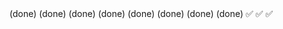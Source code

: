 
 <!-- membuat telaah dan mengklasifikasian aduan (bareng) --> (done)
 
 <!-- jawab langsung --> (done)
 <!-- tim penangan membuat tindak lanjut kemudian bisa meneruskan  --> (done)

 <!-- verifikasi acc/tolak kepala bidnag --> (done)

 <!-- form aduan --> (done)
 <!-- tracking aduan --> (done)
 

 <!-- list riwayat aduan --> (done)
 <!-- verifikasi keplaa dinas  --> (done)
 
 <!-- tracking bagian admin di perbaiki -->✅
 <!-- detail aduan tambah history revisi (admin) -->✅
 <!-- rekap laporan  tanggal awal dan akhir -->  ✅
 <!-- reset password penggunaa -->
 <!-- profile -->
 


<!-- Catatan :
- Lanjutkan laporan ACC/refisi di kepala bidang
- Laporan rekap keseluruhan pengaduan
- di detail aduan lanjutkan 

1. Daftar aduan : Search belum bisa ✅
2. Tapdetail : Mediasi rk perlu( Tambahkan informasi kepala dinas atau foto opsional jika ada)  ✅
3. Crud hapus kategori, klasifikasi user's belum sesuai (kehapus paling atas) (✅)

4. Refisi 1x saja Yen uwis d refisi tim penanganan Ng user kepala bidang GK iso refisi neh hanya verifikasi saja ✅
5. Font nomer aduan jangan Bg tebal warna di tampilan daftar aduan samakan lainnya aja✅
6. Beri Keterangan e Ng kepala bidang pas centang teruskan kepala dinas/tidak centang langsung selesa  ✅i 
7. tampilan Daftar aduan di ukuran status ( proses, tolak, selesai) jangan besar dengan ukuran font field tabel di samakan✅
8. Di dashboard Grafik kasih keterangan jumlah arah atas dan agar bisa pertahun ✅
9. Font panduan kategori kasih keterangan misal bidang pencatatan penduduk berikan dibawahnya kalimatnya 
10. upload photo

-->
